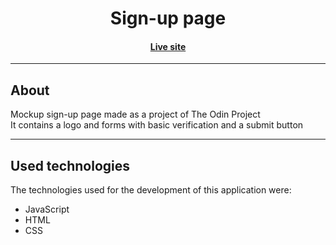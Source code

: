 <h1 align="center">Sign-up page</h1>

<h4 align="center"><a href="https://samussd.github.io/sign-up-form/">Live site</a></h4>

---

## About
Mockup sign-up page made as a project of The Odin Project <br/>
It contains a logo and forms with basic verification and a submit button <br/>

---
## Used technologies
The technologies used for the development of this application were:

- JavaScript
- HTML
- CSS
